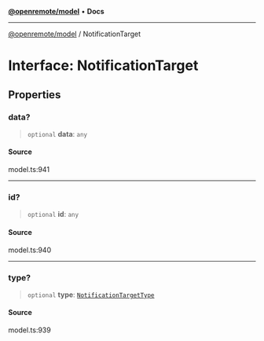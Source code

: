 [**@openremote/model**](../README.md) • **Docs**

***

[@openremote/model](../globals.md) / NotificationTarget

# Interface: NotificationTarget

## Properties

### data?

> `optional` **data**: `any`

#### Source

model.ts:941

***

### id?

> `optional` **id**: `any`

#### Source

model.ts:940

***

### type?

> `optional` **type**: [`NotificationTargetType`](../enumerations/NotificationTargetType.md)

#### Source

model.ts:939
